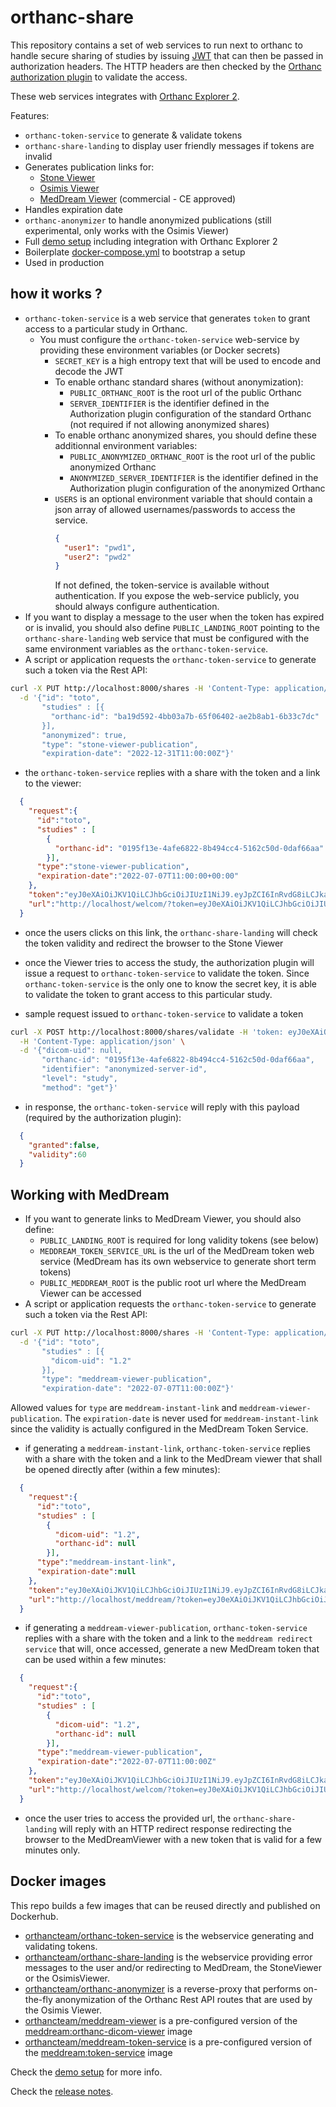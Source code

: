 # orthanc-share

This repository contains a set of web services to run next to orthanc to handle secure sharing of studies by issuing [JWT](https://jwt.io/) that can then be passed
in authorization headers.  The HTTP headers are then checked by the [Orthanc authorization plugin](https://book.orthanc-server.com/plugins/authorization.html) to validate the access.

These web services integrates with [Orthanc Explorer 2](https://book.orthanc-server.com/plugins/orthanc-explorer-2.html).

Features:
- `orthanc-token-service` to generate & validate tokens
- `orthanc-share-landing` to display user friendly messages if tokens are invalid
- Generates publication links for:
  - [Stone Viewer](https://www.orthanc-server.com/static.php?page=stone-web-viewer)
  - [Osimis Viewer](https://book.orthanc-server.com/plugins/osimis-webviewer.html)
  - [MedDream Viewer](https://www.softneta.com/online-dicom-viewer/) (commercial - CE approved)
- Handles expiration date
- `orthanc-anonymizer` to handle anonymized publications (still experimental, only works with the Osimis Viewer)
- Full [demo setup](./demo-setup) including integration with Orthanc Explorer 2
- Boilerplate [docker-compose.yml](.minimal-setup/docker-compose.yml) to bootstrap a setup
- Used in production


## how it works ?

- `orthanc-token-service` is a web service that generates `token` to grant access to a particular study in Orthanc.
  - You must configure the `orthanc-token-service` web-service by providing these environment variables (or Docker secrets)
    - `SECRET_KEY` is a high entropy text that will be used to encode and decode the JWT
    - To enable orthanc standard shares (without anonymization):
      - `PUBLIC_ORTHANC_ROOT` is the root url of the public Orthanc
      - `SERVER_IDENTIFIER` is the identifier defined in the Authorization plugin configuration of the standard Orthanc (not required if not allowing anonymized shares)
    - To enable orthanc anonymized shares, you should define these additionnal environment variables:
      - `PUBLIC_ANONYMIZED_ORTHANC_ROOT` is the root url of the public anonymized Orthanc
      - `ANONYMIZED_SERVER_IDENTIFIER` is the identifier defined in the Authorization plugin configuration of the anonymized Orthanc
    - `USERS` is an optional environment variable that should contain a json array of allowed usernames/passwords to access the service.
      ```json
      {
        "user1": "pwd1",
        "user2": "pwd2"
      }
      ```
      If not defined, the token-service is available without authentication.  If you expose the web-service publicly, you should always configure authentication.
- If you want to display a message to the user when the token has expired or is invalid, you should also define 
  `PUBLIC_LANDING_ROOT` pointing to the `orthanc-share-landing` web service that must be configured with the same
  environment variables as the `orthanc-token-service`.
- A script or application requests the `orthanc-token-service` to generate such a token via the Rest API:
```bash
curl -X PUT http://localhost:8000/shares -H 'Content-Type: application/json' \
  -d '{"id": "toto",
       "studies" : [{
         "orthanc-id": "ba19d592-4bb03a7b-65f06402-ae2b8ab1-6b33c7dc"
       }],
       "anonymized": true, 
       "type": "stone-viewer-publication", 
       "expiration-date": "2022-12-31T11:00:00Z"}'
```
- the `orthanc-token-service` replies with a share with the token and a link to the viewer:
```json
  {
    "request":{
      "id":"toto",
      "studies" : [
        {
          "orthanc-id": "0195f13e-4afe6822-8b494cc4-5162c50d-0daf66aa"
        }],  
      "type":"stone-viewer-publication",
      "expiration-date":"2022-07-07T11:00:00+00:00"
    },
    "token":"eyJ0eXAiOiJKV1QiLCJhbGciOiJIUzI1NiJ9.eyJpZCI6InRvdG8iLCJkaWNvbV91aWQiOiIxLjIiLCJvcnRoYW5jX2lkIjoiMDE5NWYxM2UtNGFmZTY4MjItOGI0OTRjYzQtNTE2MmM1MGQtMGRhZjY2YWEiLCJ0eXBlIjoib3NpbWlzLXZpZXdlci1wdWJsaWNhdGlvbiIsImV4cGlyYXRpb25fZGF0ZSI6IjIwMjItMDctMDdUMTE6MDA6MDArMDA6MDAifQ.8mzvYXCrjhM8OWPhu5HQJbEtCO9y6XyFqV-Ak1n-9Tw",
    "url":"http://localhost/welcom/?token=eyJ0eXAiOiJKV1QiLCJhbGciOiJIUzI1NiJ9.eyJpZCI6InRvdG8iLCJkaWNvbV91aWQiOiIxLjIiLCJvcnRoYW5jX2lkIjoiMDE5NWYxM2UtNGFmZTY4MjItOGI0OTRjYzQtNTE2MmM1MGQtMGRhZjY2YWEiLCJ0eXBlIjoib3NpbWlzLXZpZXdlci1wdWJsaWNhdGlvbiIsImV4cGlyYXRpb25fZGF0ZSI6IjIwMjItMDctMDdUMTE6MDA6MDArMDA6MDAifQ.8mzvYXCrjhM8OWPhu5HQJbEtCO9y6XyFqV-Ak1n-9Tw"
  }
```
- once the users clicks on this link, the `orthanc-share-landing` will check the token validity and redirect the browser
  to the Stone Viewer
- once the Viewer tries to access the study, the authorization plugin will issue a request to `orthanc-token-service` to validate the token.
  Since `orthanc-token-service` is the only one to know the secret key, it is able to validate the token to grant access to this particular study.

- sample request issued to `orthanc-token-service` to validate a token
```bash
curl -X POST http://localhost:8000/shares/validate -H 'token: eyJ0eXAiOiJKV1QiLCJhbGciOiJIUzI1NiJ9.eyJpZCI6InRvdG8iLCJkaWNvbV91aWQiOiIxLjIiLCJvcnRoYW5jX2lkIjoiMDE5NWYxM2UtNGFmZTY4MjItOGI0OTRjYzQtNTE2MmM1MGQtMGRhZjY2YWEiLCJhbm9ueW1pemVkIjp0cnVlLCJ0eXBlIjoib3NpbWlzLXZpZXdlci1wdWJsaWNhdGlvbiIsImV4cGlyYXRpb25fZGF0ZSI6IjIwMjItMTItMzFUMTE6MDA6MDArMDA6MDAifQ.vQPmlhoVQHUlbXg-JGenBIGQbNU0DhWXJPMdCMzBTFg' \
  -H 'Content-Type: application/json' \
  -d '{"dicom-uid": null, 
       "orthanc-id": "0195f13e-4afe6822-8b494cc4-5162c50d-0daf66aa",
       "identifier": "anonymized-server-id", 
       "level": "study", 
       "method": "get"}'
```
- in response, the `orthanc-token-service` will reply with this payload (required by the authorization plugin):
```json
  {
    "granted":false,
    "validity":60
  }
```

## Working with MedDream

- If you want to generate links to MedDream Viewer, you should also define:
  - `PUBLIC_LANDING_ROOT` is required for long validity tokens (see below) 
  - `MEDDREAM_TOKEN_SERVICE_URL` is the url of the MedDream token web service (MedDream has its own webservice to generate short term tokens)
  - `PUBLIC_MEDDREAM_ROOT` is the public root url where the MedDream Viewer can be accessed 
- A script or application requests the `orthanc-token-service` to generate such a token via the Rest API:
```bash
curl -X PUT http://localhost:8000/shares -H 'Content-Type: application/json' \
  -d '{"id": "toto",
       "studies" : [{
         "dicom-uid": "1.2"
       }],
       "type": "meddream-viewer-publication", 
       "expiration-date": "2022-07-07T11:00:00Z"}'
```
  Allowed values for `type` are `meddream-instant-link` and `meddream-viewer-publication`.  The `expiration-date` is 
  never used for `meddream-instant-link` since the validity is actually configured in the MedDream Token Service.
- if generating a `meddream-instant-link`, `orthanc-token-service` replies with a share with the token and a link to the 
  MedDream viewer that shall be opened directly after (within a few minutes):
```json
  {
    "request":{
      "id":"toto",
      "studies" : [
        {
          "dicom-uid": "1.2",
          "orthanc-id": null
        }],  
      "type":"meddream-instant-link",
      "expiration-date":null
    },
    "token":"eyJ0eXAiOiJKV1QiLCJhbGciOiJIUzI1NiJ9.eyJpZCI6InRvdG8iLCJkaWNvbV91aWQiOiIxLjIiLCJvcnRoYW5jX2lkIjoiMDE5NWYxM2UtNGFmZTY4MjItOGI0OTRjYzQtNTE2MmM1MGQtMGRhZjY2YWEiLCJ0eXBlIjoib3NpbWlzLXZpZXdlci1wdWJsaWNhdGlvbiIsImV4cGlyYXRpb25fZGF0ZSI6IjIwMjItMDctMDdUMTE6MDA6MDArMDA6MDAifQ.8mzvYXCrjhM8OWPhu5HQJbEtCO9y6XyFqV-Ak1n-9Tw",
    "url":"http://localhost/meddream/?token=eyJ0eXAiOiJKV1QiLCJhbGciOiJIUzI1NiJ9.eyJpZCI6InRvdG8iLCJkaWNvbV91aWQiOiIxLjIiLCJvcnRoYW5jX2lkIjoiMDE5NWYxM2UtNGFmZTY4MjItOGI0OTRjYzQtNTE2MmM1MGQtMGRhZjY2YWEiLCJ0eXBlIjoib3NpbWlzLXZpZXdlci1wdWJsaWNhdGlvbiIsImV4cGlyYXRpb25fZGF0ZSI6IjIwMjItMDctMDdUMTE6MDA6MDArMDA6MDAifQ.8mzvYXCrjhM8OWPhu5HQJbEtCO9y6XyFqV-Ak1n-9Tw"
  }
```
- if generating a `meddream-viewer-publication`, `orthanc-token-service` replies with a share with the token and a link to the `meddream redirect service` that will, once accessed, generate a new MedDream token that can be used within a few minutes:
```json
  {
    "request":{
      "id":"toto",
      "studies" : [
        {
          "dicom-uid": "1.2",
          "orthanc-id": null
        }],  
      "type":"meddream-viewer-publication",
      "expiration-date":"2022-07-07T11:00:00Z"
    },
    "token":"eyJ0eXAiOiJKV1QiLCJhbGciOiJIUzI1NiJ9.eyJpZCI6InRvdG8iLCJkaWNvbV91aWQiOiIxLjIiLCJvcnRoYW5jX2lkIjoiMDE5NWYxM2UtNGFmZTY4MjItOGI0OTRjYzQtNTE2MmM1MGQtMGRhZjY2YWEiLCJ0eXBlIjoib3NpbWlzLXZpZXdlci1wdWJsaWNhdGlvbiIsImV4cGlyYXRpb25fZGF0ZSI6IjIwMjItMDctMDdUMTE6MDA6MDArMDA6MDAifQ.8mzvYXCrjhM8OWPhu5HQJbEtCO9y6XyFqV-Ak1n-9Tw",
    "url":"http://localhost/welcom/?token=eyJ0eXAiOiJKV1QiLCJhbGciOiJIUzI1NiJ9.eyJpZCI6InRvdG8iLCJkaWNvbV91aWQiOiIxLjIiLCJvcnRoYW5jX2lkIjoiMDE5NWYxM2UtNGFmZTY4MjItOGI0OTRjYzQtNTE2MmM1MGQtMGRhZjY2YWEiLCJ0eXBlIjoib3NpbWlzLXZpZXdlci1wdWJsaWNhdGlvbiIsImV4cGlyYXRpb25fZGF0ZSI6IjIwMjItMDctMDdUMTE6MDA6MDArMDA6MDAifQ.8mzvYXCrjhM8OWPhu5HQJbEtCO9y6XyFqV-Ak1n-9Tw"
  }
```
- once the user tries to access the provided url, the `orthanc-share-landing` will reply with an HTTP redirect response redirecting the browser to the MedDreamViewer with a new token that is valid for a few minutes only.


## Docker images

This repo builds a few images that can be reused directly and published on Dockerhub.

- [orthancteam/orthanc-token-service](https://hub.docker.com/repository/docker/orthancteam/orthanc-token-service) is the webservice generating and validating tokens.
- [orthancteam/orthanc-share-landing](https://hub.docker.com/repository/docker/orthancteam/orthanc-share-landing) is the webservice providing error messages to the user and/or redirecting to MedDream, the StoneViewer or the OsimisViewer.
- [orthancteam/orthanc-anonymizer](https://hub.docker.com/repository/docker/orthancteam/orthanc-anonymizer) is a reverse-proxy that performs on-the-fly anonymization of the Orthanc Rest API routes that are used by the Osimis Viewer.
- [orthancteam/meddream-viewer](https://hub.docker.com/repository/docker/orthancteam/meddream-viewer) is a pre-configured version of the [meddream:orthanc-dicom-viewer](https://hub.docker.com/r/meddream/orthanc-dicom-viewer) image
- [orthancteam/meddream-token-service](https://hub.docker.com/repository/docker/orthancteam/meddream-token-service) is a pre-configured version of the [meddream:token-service](https://hub.docker.com/r/meddream/token-service) image

Check the [demo setup](./demo-setup/) for more info.

Check the [release notes](release-notes.md).